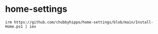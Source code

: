 # home-settings
```
irm https://github.com/chubbyhippo/home-settings/blob/main/Install-Home.ps1 | iex
```
